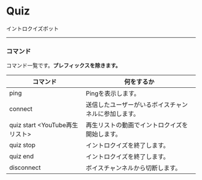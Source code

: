 # Quiz
イントロクイズボット

---
### コマンド
コマンド一覧です。__プレフィックスを除きます。__

| コマンド | 何をするか |
| -------- | ---------- |
| ping | Pingを表示します。 |
| connect | 送信したユーザーがいるボイスチャンネルに参加します。 |
| quiz start <YouTube再生リスト> | 再生リストの動画でイントロクイズを開始します。 |
| quiz stop | イントロクイズを終了します。 |
| quiz end  | イントロクイズを終了します。 |
| disconnect | ボイスチャンネルから切断します。 |
